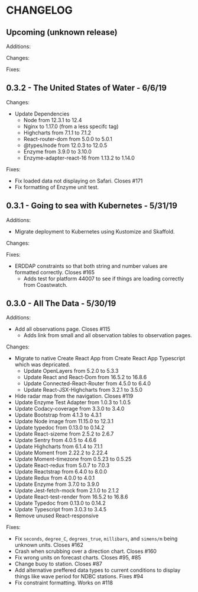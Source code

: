# CHANGELOG

## Upcoming (unknown release)

Additions:

Changes:

Fixes:

## 0.3.2 - The United States of Water - 6/6/19

Changes:

- Update Dependencies
  - Node from 12.3.1 to 12.4
  - Nginx to 1.17.0 (from a less specifc tag)
  - Highcharts from 7.1.1 to 7.1.2
  - React-router-dom from 5.0.0 to 5.0.1
  - @types/node from 12.0.3 to 12.0.5
  - Enzyme from 3.9.0 to 3.10.0
  - Enzyme-adapter-react-16 from 1.13.2 to 1.14.0

Fixes:

- Fix loaded data not displaying on Safari. Closes #171
- Fix formatting of Enzyme unit test.

## 0.3.1 - Going to sea with Kubernetes - 5/31/19

Additions:

- Migrate deployment to Kubernetes using Kustomize and Skaffold.

Changes:

Fixes:

- ERDDAP constraints so that both string and number values are formatted correctly. Closes #165
  - Adds test for platform 44007 to see if things are loading correctly from Coastwatch.

## 0.3.0 - All The Data - 5/30/19

Additions:

- Add all observations page. Closes #115
  - Adds link from small and all observation tables to observation pages.

Changes:

- Migrate to native Create React App from Create React App Typescript which was depricated.
  - Update OpenLayers from 5.2.0 to 5.3.3
  - Update React and React-Dom from 16.5.2 to 16.8.6
  - Update Connected-React-Router from 4.5.0 to 6.4.0
  - Update React-JSX-Highcharts from 3.2.1 to 3.5.0
- Hide radar map from the navigation. Closes #119
- Update Enzyme Test Adapter from 1.0.3 to 1.0.5
- Update Codacy-coverage from 3.3.0 to 3.4.0
- Update Bootstrap from 4.1.3 to 4.3.1
- Update Node image from 11.15.0 to 12.3.1
- Update typedoc from 0.13.0 to 0.14.2
- Update React-sizeme from 2.5.2 to 2.6.7
- Update Sentry from 4.0.5 to 4.6.6
- Update Highcharts from 6.1.4 to 7.1.1
- Update Moment from 2.22.2 to 2.22.4
- Update Moment-timezone from 0.5.23 to 0.5.25
- Update React-redux from 5.0.7 to 7.0.3
- Update Reactstrap from 6.4.0 to 8.0.0
- Update Redux from 4.0.0 to 4.0.1
- Update Enzyme from 3.7.0 to 3.9.0
- Update Jest-fetch-mock from 2.1.0 to 2.1.2
- Update React-test-render from 16.5.2 to 16.8.6
- Update Typedoc from 0.13.0 to 0.14.2
- Update Typescript from 3.0.3 to 3.4.5
- Remove unused React-responsive

Fixes:

- Fix `seconds`, `degree_C`, `degrees_true`, `millibars`, and `simens/m` being unknown units. Closes #162
- Crash when scrubbing over a direction chart. Closes #160
- Fix wrong units on forecast charts. Closes #95, #85
- Change buoy to station. Closes #87
- Add alternative preffered data types to current conditions to display things like wave period for NDBC stations. Fixes #94
- Fix constraint formatting. Works on #118
